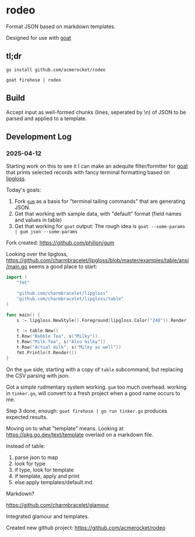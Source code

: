 # rodeo
Format JSON based on markdown templates.

Designed for use with [goat](https://github.com/bluesky-social/indigo/tree/main/cmd/goat)

## tl;dr

    go install github.com/acmerocket/rodeo

    goat firehose | rodeo

## Build

Accept input as well-formed chunks (lines, seperated by \n) of JSON to be parsed and applied to a template.

## Development Log

### 2025-04-12
Starting work on this to see it I can make an adequite filter/formtter for [goat](https://github.com/bluesky-social/indigo/tree/main/cmd/goat) that prints selected records with fancy terminal formatting based on [lipgloss](https://github.com/charmbracelet/lipgloss).

Today's goals:
1. Fork [`gum`](https://github.com/charmbracelet/gum) as a basis for "terminal tailing commands" that are generating JSON.
2. Get that working with sample data, with "default" format (field names and values in table)
3. Get that working for `goat` output: The rough idea is `goat --some-params | gum json --some-params`

Fork created: https://github.com/philion/gum

Looking over the lipgloss, https://github.com/charmbracelet/lipgloss/blob/master/examples/table/ansi/main.go seems a good place to start:
```go
import (
	"fmt"

	"github.com/charmbracelet/lipgloss"
	"github.com/charmbracelet/lipgloss/table"
)

func main() {
	s := lipgloss.NewStyle().Foreground(lipgloss.Color("240")).Render

	t := table.New()
	t.Row("Bubble Tea", s("Milky"))
	t.Row("Milk Tea", s("Also milky"))
	t.Row("Actual milk", s("Milky as well"))
	fmt.Println(t.Render())
}
```

On the `gum` side, starting with a copy of `table` subcommand, but replacing the CSV parsing with json.

Got a simple rudmentary system working. `gum` too much overhead. working in `tinker.go`, will convert to a fresh project when a good name occurs to me.

Step 3 done, enough: `goat firehose | go run tinker.go` produces expected results.

Moving on to what "template" means. Looking at https://pkg.go.dev/text/template overlaid on a markdown file.

Instead of table:
1. parse json to map
2. look for type
3. if type, look for template
4. if template, apply and print
5. else apply templates/default.md

Markdown?

https://github.com/charmbracelet/glamour

Integrated glamour and templates.

Created new github project: https://github.com/acmerocket/rodeo
